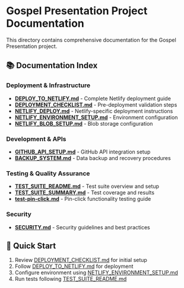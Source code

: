 # Gospel Presentation Project Documentation

This directory contains comprehensive documentation for the Gospel Presentation project.

## 📚 Documentation Index

### Deployment & Infrastructure
- [**DEPLOY_TO_NETLIFY.md**](DEPLOY_TO_NETLIFY.md) - Complete Netlify deployment guide
- [**DEPLOYMENT_CHECKLIST.md**](DEPLOYMENT_CHECKLIST.md) - Pre-deployment validation steps
- [**NETLIFY_DEPLOY.md**](NETLIFY_DEPLOY.md) - Netlify-specific deployment instructions
- [**NETLIFY_ENVIRONMENT_SETUP.md**](NETLIFY_ENVIRONMENT_SETUP.md) - Environment configuration
- [**NETLIFY_BLOB_SETUP.md**](NETLIFY_BLOB_SETUP.md) - Blob storage configuration

### Development & APIs
- [**GITHUB_API_SETUP.md**](GITHUB_API_SETUP.md) - GitHub API integration setup
- [**BACKUP_SYSTEM.md**](BACKUP_SYSTEM.md) - Data backup and recovery procedures

### Testing & Quality Assurance
- [**TEST_SUITE_README.md**](TEST_SUITE_README.md) - Test suite overview and setup
- [**TEST_SUITE_SUMMARY.md**](TEST_SUITE_SUMMARY.md) - Test coverage and results
- [**test-pin-click.md**](test-pin-click.md) - Pin-click functionality testing guide

### Security
- [**SECURITY.md**](SECURITY.md) - Security guidelines and best practices

## 🚀 Quick Start
1. Review [DEPLOYMENT_CHECKLIST.md](DEPLOYMENT_CHECKLIST.md) for initial setup
2. Follow [DEPLOY_TO_NETLIFY.md](DEPLOY_TO_NETLIFY.md) for deployment
3. Configure environment using [NETLIFY_ENVIRONMENT_SETUP.md](NETLIFY_ENVIRONMENT_SETUP.md)
4. Run tests following [TEST_SUITE_README.md](TEST_SUITE_README.md)